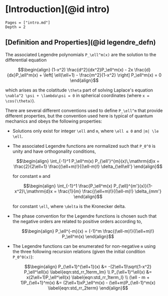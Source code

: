 # [Introduction](@id intro)

```@contents
Pages = ["intro.md"]
Depth = 2
```

## [Definition and Properties](@id legendre_defn)

The associated Legendre polynomials ``P_\ell^m(x)`` are the solution to the differential
equation
```math
\begin{align}
    (1-x^2) \frac{d^2}{dx^2}P_\ell^m(x) - 2x \frac{d}{dx}P_\ell^m(x) + \left[ \ell(\ell+1) -
        \frac{m^2}{1-x^2} \right] P_\ell^m(x) = 0
\end{align}
```
which arises as the colatitude ``\theta`` part of solving Laplace's equation
``\nabla^2 \psi + \lambda\psi = 0`` in spherical coordinates (where ``x = \cos(\theta)``).

There are several different conventions used to define ``P_\ell^m`` that provide
different properties, but the convention used here is typical of quantum
mechanics and obeys the following properties:

* Solutions only exist for integer ``\ell`` and ``m``, where ``\ell ≤ 0`` and
  ``|m| \le \ell``.

* The associated Legendre functions are normalized such that ``P_0^0`` is unity and have
  orthogonality conditions,
  ```math
  \begin{align}
      \int_{-1}^1 P_\ell^m(x) P_{\ell'}^{m}(x)\,\mathrm{d}x
          = \frac{2}{2\ell+1} \frac{(\ell+m)!}{(\ell-m)!}
          \delta_{\ell\ell'}
  \end{align}
  ```
  for constant ``m`` and
  ```math
  \begin{align}
      \int_{-1}^1 \frac{P_\ell^m(x) P_{\ell}^{m'}(x)}{1-x^2}\,\mathrm{d}x
          = \frac{1}{m} \frac{(\ell+m)!}{(\ell-m)!} \delta_{mm'}
  \end{align}
  ```
  for constant ``\ell``, where ``\delta`` is the Kronecker delta.

* The phase convention for the Legendre functions is chosen such that the negative orders
  are related to positive orders according to,
  ```math
  \begin{align}
      P_\ell^{-m}(x) = (-1)^m \frac{(\ell-m)!}{(\ell+m)!} P_\ell^m(x)
  \end{align}
  ```

* The Legendre functions can be enumerated for non-negative ``m`` using the three
  following recursion relations (given the initial condition ``P_0^0(x)``):
  ```math
  \begin{align}
      P_{\ell+1}^{\ell+1}(x) &= -(2\ell+1)\sqrt{1-x^2} P_\ell^\ell(x)
      \label{eqn:std_rr_1term_lm}
      \\
      P_{\ell+1}^\ell(x) &= x(2\ell+1)P_\ell^\ell(x)
      \label{eqn:std_rr_1term_l}
      \\
      (\ell - m + 1)P_{\ell+1}^m(x) &= (2\ell+1)xP_\ell^m(x) - (\ell+m)P_{\ell-1}^m(x)
      \label{eqn:std_rr_2term}
  \end{align}
  ```


